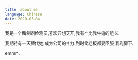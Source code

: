 ```yaml
---
title: about me
language: Chinese
date: 2020-03-04
---
```


我是一个酶制剂检测员,喜欢异想天开,我有个比我牛逼的组长.

我期待有一天替代她,成为公司的主力.到时候老板都要臣服
我的脚下.



emmm.